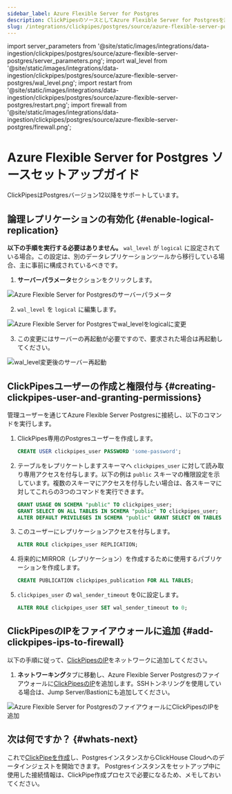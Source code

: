 ```yaml
---
sidebar_label: Azure Flexible Server for Postgres
description: ClickPipesのソースとしてAzure Flexible Server for Postgresを設定する
slug: /integrations/clickpipes/postgres/source/azure-flexible-server-postgres
---
```


import server_parameters from '@site/static/images/integrations/data-ingestion/clickpipes/postgres/source/azure-flexible-server-postgres/server_parameters.png';
import wal_level from '@site/static/images/integrations/data-ingestion/clickpipes/postgres/source/azure-flexible-server-postgres/wal_level.png';
import restart from '@site/static/images/integrations/data-ingestion/clickpipes/postgres/source/azure-flexible-server-postgres/restart.png';
import firewall from '@site/static/images/integrations/data-ingestion/clickpipes/postgres/source/azure-flexible-server-postgres/firewall.png';


# Azure Flexible Server for Postgres ソースセットアップガイド

ClickPipesはPostgresバージョン12以降をサポートしています。

## 論理レプリケーションの有効化 {#enable-logical-replication}

**以下の手順を実行する必要はありません。** `wal_level` が `logical` に設定されている場合。この設定は、別のデータレプリケーションツールから移行している場合、主に事前に構成されているべきです。

1. **サーバーパラメータ**セクションをクリックします。

<img src={server_parameters} alt="Azure Flexible Server for Postgresのサーバーパラメータ" />

2. `wal_level` を `logical` に編集します。

<img src={wal_level} alt="Azure Flexible Server for Postgresでwal_levelをlogicalに変更" />

3. この変更にはサーバーの再起動が必要ですので、要求された場合は再起動してください。

<img src={restart} alt="wal_level変更後のサーバー再起動" />

## ClickPipesユーザーの作成と権限付与 {#creating-clickpipes-user-and-granting-permissions}

管理ユーザーを通じてAzure Flexible Server Postgresに接続し、以下のコマンドを実行します。

1. ClickPipes専用のPostgresユーザーを作成します。

   ```sql
   CREATE USER clickpipes_user PASSWORD 'some-password';
   ```

2. テーブルをレプリケートしますスキーマへ `clickpipes_user` に対して読み取り専用アクセスを付与します。以下の例は `public` スキーマの権限設定を示しています。複数のスキーマにアクセスを付与したい場合は、各スキーマに対してこれらの3つのコマンドを実行できます。

   ```sql
   GRANT USAGE ON SCHEMA "public" TO clickpipes_user;
   GRANT SELECT ON ALL TABLES IN SCHEMA "public" TO clickpipes_user;
   ALTER DEFAULT PRIVILEGES IN SCHEMA "public" GRANT SELECT ON TABLES TO clickpipes_user;
   ```

3. このユーザーにレプリケーションアクセスを付与します。

   ```sql
   ALTER ROLE clickpipes_user REPLICATION;
   ```

4. 将来的にMIRROR（レプリケーション）を作成するために使用するパブリケーションを作成します。

   ```sql
   CREATE PUBLICATION clickpipes_publication FOR ALL TABLES;
   ```

5. `clickpipes_user` の `wal_sender_timeout` を0に設定します。

   ```sql
   ALTER ROLE clickpipes_user SET wal_sender_timeout to 0;
   ```

## ClickPipesのIPをファイアウォールに追加 {#add-clickpipes-ips-to-firewall}

以下の手順に従って、[ClickPipesのIP](../../index.md#list-of-static-ips)をネットワークに追加してください。

1. **ネットワーキング**タブに移動し、Azure Flexible Server Postgresのファイアウォールに[ClickPipesのIP](../../index.md#list-of-static-ips)を追加します。SSHトンネリングを使用している場合は、Jump Server/Bastionにも追加してください。

<img src={firewall} alt="Azure Flexible Server for PostgresのファイアウォールにClickPipesのIPを追加" />

## 次は何ですか？ {#whats-next}

これで[ClickPipeを作成](../index.md)し、PostgresインスタンスからClickHouse Cloudへのデータインジェストを開始できます。
Postgresインスタンスをセットアップ中に使用した接続情報は、ClickPipe作成プロセスで必要になるため、メモしておいてください。
